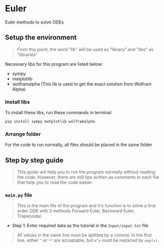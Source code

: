 # Euler
Euler methods to solve ODEs

## Setup the environment
> From this point, the word "lib" will be used as "library" and "libs" as "libraries"

Necessary libs for this program are listed below:
* sympy
* matplotlib
* wolframalpha (This lib is used to get the exact solution from Wolfram Alpha)

### Install libs
To install these libs, run these commands in terminal:

```bash
pip install sympy matplotlib wolframalpha
```

### Arrange folder
For the code to run normally, all files should be placed in the same folder

## Step by step guide
> This guide will help you to run the program normally without reading the code.
> However, there are still tips written as comments in each file that help you to read the code easier.

### `main.py` file
> This is the main file of the program and it's function is to solve a first order ODE with 3 methods
> Forward Euler, Backward Euler, Trapezoidal.

* Step 1: Enter required data as the tutorial in the `Input/input.txt` file
> All values in the same line must be splitted by a comma.
> In the first line, either `^` or `**` are acceptable, but `e^x` must be replaced by `exp(x)`.
